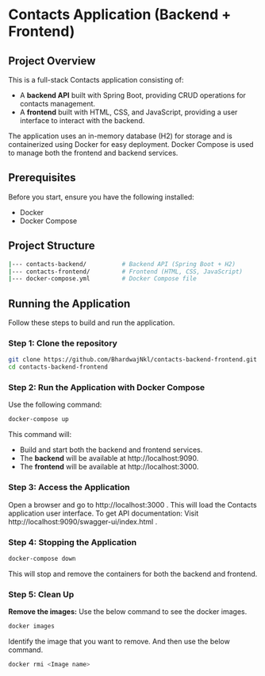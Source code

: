 # Contacts Application (Backend + Frontend)
## Project Overview
This is a full-stack Contacts application consisting of:
- A **backend API** built with Spring Boot, providing CRUD operations for contacts management.
- A **frontend** built with HTML, CSS, and JavaScript, providing a user interface to interact with the backend.

The application uses an in-memory database (H2) for storage and is containerized using Docker for easy deployment. Docker Compose is used to manage both the frontend and backend services.

## Prerequisites
Before you start, ensure you have the following installed:

- Docker
- Docker Compose

## Project Structure
```bash
|--- contacts-backend/          # Backend API (Spring Boot + H2)
|--- contacts-frontend/         # Frontend (HTML, CSS, JavaScript)
|--- docker-compose.yml         # Docker Compose file
```

## Running the Application
Follow these steps to build and run the application.

### Step 1: Clone the repository
```bash
git clone https://github.com/BhardwajNkl/contacts-backend-frontend.git
cd contacts-backend-frontend
```

### Step 2: Run the Application with Docker Compose
Use the following command:
```bash
docker-compose up
```
This command will:
- Build and start both the backend and frontend services.
- The **backend** will be available at http://localhost:9090.
- The **frontend** will be available at http://localhost:3000.

### Step 3: Access the Application
Open a browser and go to http://localhost:3000 . This will load the Contacts application user interface.
To get API documentation: Visit http://localhost:9090/swagger-ui/index.html .

### Step 4: Stopping the Application
```bash
docker-compose down
```
This will stop and remove the containers for both the backend and frontend.

### Step 5: Clean Up
**Remove the images:**
Use the below command to see the docker images.
```bash
docker images
```

Identify the image that you want to remove. And then use the below command.
```bash
docker rmi <Image name>
```
